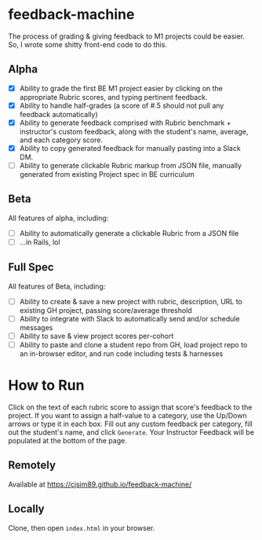 # feedback-machine

The process of grading & giving feedback to M1 projects could be easier. So, I wrote some shitty front-end code to do this.

## Alpha
- [x] Ability to grade the first BE M1 project easier by clicking on the appropriate Rubric scores, and typing pertinent feedback.
- [x] Ability to handle half-grades (a score of #.5 should not pull any feedback automatically)
- [x] Ability to generate feedback comprised with Rubric benchmark + instructor's custom feedback, along with the student's name, average, and each category score.
- [x] Ability to copy generated feedback for manually pasting into a Slack DM.
- [ ] Ability to generate clickable Rubric markup from JSON file, manually generated from existing Project spec in BE curriculum

## Beta
All features of alpha, including:
- [ ] Ability to automatically generate a clickable Rubric from a JSON file
- [ ] ...in Rails, lol

## Full Spec
All features of Beta, including:
- [ ] Ability to create & save a new project with rubric, description, URL to existing GH project, passing score/average threshold
- [ ] Ability to integrate with Slack to automatically send and/or schedule messages
- [ ] Ability to save & view project scores per-cohort
- [ ] Ability to paste and clone a student repo from GH, load project repo to an in-browser editor, and run code including tests & harnesses

# How to Run

Click on the text of each rubric score to assign that score's feedback to the project. If you want to assign a half-value to a category, use the Up/Down arrows or type it in each box.
Fill out any custom feedback per category, fill out the student's name, and click `Generate`.
Your Instructor Feedback will be populated at the bottom of the page.

## Remotely
Available at https://cjsim89.github.io/feedback-machine/

## Locally
Clone, then open `index.html` in your browser.


